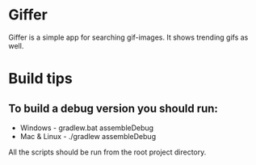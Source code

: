 # Giffer
Giffer is a simple app for searching gif-images. It shows trending gifs as well.
# Build tips
## To build a debug version you should run:
- Windows - gradlew.bat assembleDebug 
- Mac & Linux - ./gradlew assembleDebug 

All the scripts should be run from the root project directory.
